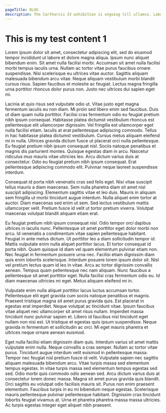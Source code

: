 ```yaml
---
pageTitle: BLOG
description: The Cartharsis IV exhibition is ongoing till ullamco. Laboris nisi ut aliquip ex ea commodo ….
---
```


# This is my test content 1

Lorem ipsum dolor sit amet, consectetur adipiscing elit, sed do eiusmod tempor incididunt ut labore et dolore magna aliqua. Ipsum nunc aliquet bibendum enim. Sit amet nulla facilisi morbi. Accumsan sit amet nulla facilisi morbi tempus iaculis urna. Nullam ac tortor vitae purus faucibus ornare suspendisse. Nisi scelerisque eu ultrices vitae auctor. Sagittis aliquam malesuada bibendum arcu vitae. Neque aliquam vestibulum morbi blandit cursus risus. Sapien faucibus et molestie ac feugiat. Lectus magna fringilla urna porttitor rhoncus dolor purus non. Justo nec ultrices dui sapien eget mi.

Lacinia at quis risus sed vulputate odio ut. Vitae justo eget magna fermentum iaculis eu non diam. Mi proin sed libero enim sed faucibus. Duis ut diam quam nulla porttitor. Facilisi cras fermentum odio eu feugiat pretium nibh ipsum consequat. Habitasse platea dictumst vestibulum rhoncus est pellentesque elit ullamcorper dignissim. Vel fringilla est ullamcorper eget nulla facilisi etiam. Iaculis at erat pellentesque adipiscing commodo. Tellus in hac habitasse platea dictumst vestibulum. Cursus metus aliquam eleifend mi in nulla. Ultrices gravida dictum fusce ut placerat orci nulla pellentesque. Eu feugiat pretium nibh ipsum consequat nisl. Sociis natoque penatibus et magnis dis parturient montes. Quisque egestas diam in arcu. Nascetur ridiculus mus mauris vitae ultricies leo. Arcu dictum varius duis at consectetur. Odio eu feugiat pretium nibh ipsum consequat. Erat pellentesque adipiscing commodo elit. Pulvinar neque laoreet suspendisse interdum.

Consequat id porta nibh venenatis cras sed felis eget. Nisi vitae suscipit tellus mauris a diam maecenas. Sem nulla pharetra diam sit amet nisl suscipit adipiscing. Elementum sagittis vitae et leo duis. Mauris in aliquam sem fringilla ut morbi tincidunt augue interdum. Nulla aliquet enim tortor at auctor. Diam maecenas sed enim ut sem. Sed lectus vestibulum mattis ullamcorper velit. Pretium fusce id velit ut tortor pretium viverra. Volutpat maecenas volutpat blandit aliquam etiam erat.

Eu feugiat pretium nibh ipsum consequat nisl. Odio tempor orci dapibus ultrices in iaculis nunc. Pellentesque sit amet porttitor eget dolor morbi non arcu. Id venenatis a condimentum vitae sapien pellentesque habitant. Feugiat in ante metus dictum. Ut porttitor leo a diam sollicitudin tempor id. Mattis vulputate enim nulla aliquet porttitor lacus. Et tortor consequat id porta nibh. Quam quisque id diam vel quam elementum pulvinar etiam non. Nec feugiat in fermentum posuere urna nec. Facilisi etiam dignissim diam quis enim lobortis scelerisque. Interdum posuere lorem ipsum dolor sit. Nisl vel pretium lectus quam id leo in vitae. Arcu ac tortor dignissim convallis aenean. Tempus quam pellentesque nec nam aliquam. Nunc faucibus a pellentesque sit amet porttitor eget. Nulla facilisi cras fermentum odio eu. Id diam maecenas ultricies mi eget. Metus aliquam eleifend mi in.

Vulputate enim nulla aliquet porttitor lacus luctus accumsan tortor. Pellentesque elit eget gravida cum sociis natoque penatibus et magnis. Praesent tristique magna sit amet purus gravida quis. Est placerat in egestas erat imperdiet. Neque volutpat ac tincidunt vitae. Ipsum faucibus vitae aliquet nec ullamcorper sit amet risus nullam. Imperdiet massa tincidunt nunc pulvinar sapien et. Libero id faucibus nisl tincidunt eget nullam non nisi est. Ut tristique et egestas quis ipsum suspendisse. Neque gravida in fermentum et sollicitudin ac orci. Mi eget mauris pharetra et ultrices neque ornare aenean euismod.

Eget nulla facilisi etiam dignissim diam quis. Interdum varius sit amet mattis vulputate enim nulla. Neque convallis a cras semper. Nullam ac tortor vitae purus. Tincidunt augue interdum velit euismod in pellentesque massa. Tempor nec feugiat nisl pretium fusce id velit. Vulputate sapien nec sagittis aliquam malesuada bibendum arcu. Vitae turpis massa sed elementum tempus egestas. In vitae turpis massa sed elementum tempus egestas sed sed. Odio morbi quis commodo odio aenean sed. Arcu dictum varius duis at consectetur lorem donec massa. Magna sit amet purus gravida quis blandit. Orci sagittis eu volutpat odio facilisis mauris sit. Purus non enim praesent elementum. Faucibus turpis in eu mi bibendum neque egestas. Scelerisque mauris pellentesque pulvinar pellentesque habitant. Dignissim cras tincidunt lobortis feugiat vivamus at. Urna et pharetra pharetra massa massa ultricies. Ac turpis egestas integer eget aliquet nibh praesent.
